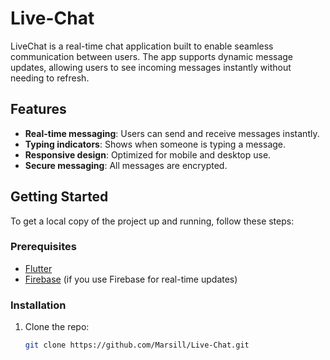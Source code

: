 # Live-Chat

LiveChat is a real-time chat application built to enable seamless communication between users. The app supports dynamic message updates, allowing users to see incoming messages instantly without needing to refresh.

## Features

- **Real-time messaging**: Users can send and receive messages instantly.
- **Typing indicators**: Shows when someone is typing a message.
- **Responsive design**: Optimized for mobile and desktop use.
- **Secure messaging**: All messages are encrypted.

## Getting Started

To get a local copy of the project up and running, follow these steps:

### Prerequisites

- [Flutter](https://flutter.dev/docs/get-started/install)
- [Firebase](https://firebase.google.com/docs/flutter/setup) (if you use Firebase for real-time updates)

### Installation

1. Clone the repo:
   ```bash
   git clone https://github.com/Marsill/Live-Chat.git
